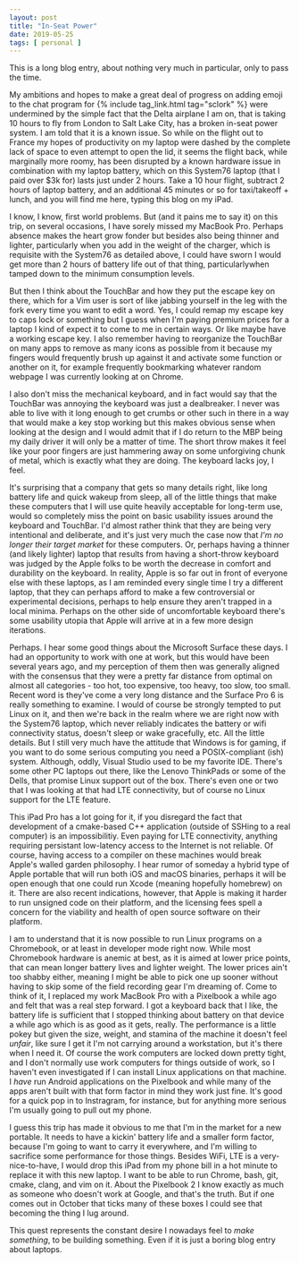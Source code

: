 ```yaml
---
layout: post
title: "In-Seat Power"
date: 2019-05-25
tags: [ personal ]
---
```


This is a long blog entry, about nothing very much in particular, only to pass the time.

My ambitions and hopes to make a great deal of progress on adding emoji to the chat program for {% include tag_link.html tag="sclork" %} were undermined by the
simple fact that the Delta airplane I am on, that is taking 10 hours to fly from London to Salt Lake City, has a broken in-seat power system. I am told that it
is a known issue. So while on the flight out to France my hopes of productivity on my laptop were dashed by the complete lack of space to even attempt to open
the lid, it seems the flight back, while marginally more roomy, has been disrupted by a known hardware issue in combination with my laptop battery, which on
this System76 laptop (that I paid over $3k for) lasts just under 2 hours. Take a 10 hour flight, subtract 2 hours of laptop battery, and an additional 45 minutes
or so for taxi/takeoff + lunch, and you will find me here, typing this blog on my iPad.

I know, I know, first world problems. But (and it pains me to say it) on this trip, on several occasions, I have sorely missed my MacBook Pro. Perhaps absence makes
the heart grow fonder but besides also being thinner and lighter, particularly when you add in the weight of the charger, which is requisite with the System76 as
detailed above, I could have sworn I would get more than 2 hours of battery life out of that thing, particularlywhen tamped down to the minimum consumption levels.

But then I think about the TouchBar and how they put the escape key on there, which for a Vim user is sort of like jabbing yourself in the leg with the fork every
time you want to edit a word. Yes, I could remap my escape key to caps lock or something but I guess when I'm paying premium prices for a laptop I kind of expect
it to come to me in certain ways. Or like maybe have a working escape key. I also remember having to  reorganize the TouchBar on many apps to remove as many icons
as possible from it because my fingers would frequently brush up against it and activate some function or another on it, for example frequently bookmarking whatever
random webpage I was currently looking at on Chrome.

I also don't miss the mechanical keyboard, and in fact would say that the TouchBar was annoying the keyboard was just a dealbreaker. I never was able to live with
it long enough to get crumbs or other such in there in a way that would make a key stop working but this makes obvious sense when looking at the design and I would
admit that if I do return to the MBP being my daily driver it will only be a matter of time. The short throw makes it feel like your poor fingers are just
hammering away on some unforgiving chunk of metal, which is exactly what they are doing. The keyboard lacks joy, I feel.

It's surprising that a company that gets so many details right, like long battery life and quick wakeup from sleep, all of the little things that make these
computers that I will use quite heavily acceptable for long-term use, would so completely miss the point on basic usability issues around the keyboard and TouchBar.
I'd almost rather think that they are being very intentional and deliberate, and it's just very much the case now that *I'm no longer their target market* for
these computers. Or, perhaps having a thinner (and likely lighter) laptop that results from having a short-throw keyboard was judged by the Apple folks to be
worth the decrease in comfort and durability on the keyboard. In reality, Apple is so far out in front of everyone else with these laptops, as I am reminded
every single time I try a different laptop, that they can perhaps afford to make a few controversial or experimental decisions, perhaps to help ensure they aren't
trapped in a local minima. Perhaps on the other side of uncomfortable keyboard there's some usability utopia that Apple will arrive at in a few more design
iterations.

Perhaps. I hear some good things about the Microsoft Surface these days. I had an opportunity to work with one at work, but this would have been several years
ago, and my perception of them then was generally aligned with the consensus that they were a pretty far distance from optimal on almost all categories -
too hot, too expensive, too heavy, too slow, too small. Recent word is they've come a very long distance and the Surface Pro 6 is really something to
examine. I would of course be strongly tempted to put Linux on it, and then we're back in the realm where we are right now with the System76 laptop, which
never reliably indicates the battery or wifi connectivity status, doesn't sleep or wake gracefully, etc. All the little details. But I still very much have
the attitude that Windows is for gaming, if you want to do some serious computing you need a POSIX-compliant (ish) system. Although, oddly, Visual Studio
used to be my favorite IDE. There's some other PC laptops out there, like the Lenovo ThinkPads or some of the Dells, that promise Linux support out of the
box. There's even one or two that I was looking at that had LTE connectivity, but of course no Linux support for the LTE feature.

This iPad Pro has a lot going for it, if you disregard the fact that development of a cmake-based C++ application (outside of SSHing to a real computer) is an
impossibilitiy. Even paying for LTE connectivity, anything requiring persistant low-latency access to the Internet is not reliable. Of course, having access
to a compiler on these machines would break Apple's walled garden philosophy. I hear rumor of someday a hybrid type of Apple portable that will run both iOS
and macOS binaries, perhaps it will be open enough that one could run Xcode (meaning hopefully homebrew) on it. There are also recent indications, however, that
Apple is making it harder to run unsigned code on their platform, and the licensing fees spell a concern for the viability and health of open source software
on their platform.

I am to understand that it is now possible to run Linux programs on a Chromebook, or at least in developer mode right now. While most Chromebook hardware is
anemic at best, as it is aimed at lower price points, that can mean longer battery lives and lighter weight. The lower prices ain't too shabby either, meaning
I might be able to pick one up sooner without
having to skip some of the field recording gear I'm dreaming of. Come to think of it, I replaced my work MacBook Pro with a Pixelbook a while ago and felt that
was a real step forward. I got a keyboard back that I like, the battery life is sufficient that I stopped thinking about battery on that device a while ago
which is as good as it gets, really. The performance is a little pokey but given the size, weight, and stamina of the machine it doesn't feel *unfair*, like
sure I get it I'm not carrying around a workstation, but it's there when I need it. Of course the work computers are locked down pretty tight, and I don't
normally use work computers for things outside of work, so I haven't even investigated if I can install Linux applications on that machine. I *have* run Android
applications on the Pixelbook and while many of the apps aren't built with that form factor in mind they work just fine. It's good for a quick pop in to
Instragram, for instance, but for anything more serious I'm usually going to pull out my phone.

I guess this trip has made it obvious to me that I'm in the market for a new portable. It needs to have a kickin' battery life and a smaller form factor,
because I'm going to want to carry it everywhere, and I'm willing to sacrifice some performance for those things. Besides WiFi, LTE is a very-nice-to-have, I
would drop this iPad from my phone bill in a hot minute to replace it with this new laptop. I want to be able to run Chrome, bash, git, cmake, clang, and vim
on it. About the Pixelbook 2 I know exactly as much as someone who doesn't work at Google, and that's the truth. But if one comes out in October that ticks
many of these boxes I could see that becoming the thing I lug around.

This quest represents the constant desire I nowadays feel to *make something*, to be building something. Even if it is just a boring blog entry about laptops.
